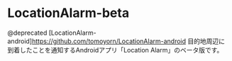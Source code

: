 LocationAlarm-beta
==================

@deprecated [LocationAlarm-android]<https://github.com/tomoyorn/LocationAlarm-android>
目的地周辺に到着したことを通知するAndroidアプリ「Location Alarm」のベータ版です。
